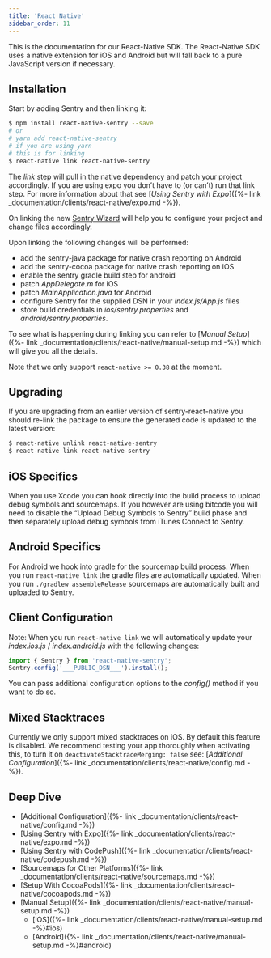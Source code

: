 ```yaml
---
title: 'React Native'
sidebar_order: 11
---
```


This is the documentation for our React-Native SDK. The React-Native SDK uses a native extension for iOS and Android but will fall back to a pure JavaScript version if necessary.

## Installation

Start by adding Sentry and then linking it:

```bash
$ npm install react-native-sentry --save
# or
# yarn add react-native-sentry
# if you are using yarn
# this is for linking
$ react-native link react-native-sentry
```

The _link_ step will pull in the native dependency and patch your project accordingly. If you are using expo you don’t have to (or can’t) run that link step. For more information about that see [_Using Sentry with Expo_]({%- link _documentation/clients/react-native/expo.md -%}).

On linking the new [Sentry Wizard](https://github.com/getsentry/sentry-wizard) will help you to configure your project and change files accordingly.

Upon linking the following changes will be performed:

-   add the sentry-java package for native crash reporting on Android
-   add the sentry-cocoa package for native crash reporting on iOS
-   enable the sentry gradle build step for android
-   patch _AppDelegate.m_ for iOS
-   patch _MainApplication.java_ for Android
-   configure Sentry for the supplied DSN in your _index.js/App.js_ files
-   store build credentials in _ios/sentry.properties_ and _android/sentry.properties_.

To see what is happening during linking you can refer to [_Manual Setup_]({%- link _documentation/clients/react-native/manual-setup.md -%}) which will give you all the details.

Note that we only support `react-native >= 0.38` at the moment.

## Upgrading

If you are upgrading from an earlier version of sentry-react-native you should re-link the package to ensure the generated code is updated to the latest version:

```bash
$ react-native unlink react-native-sentry
$ react-native link react-native-sentry
```

## iOS Specifics

When you use Xcode you can hook directly into the build process to upload debug symbols and sourcemaps. If you however are using bitcode you will need to disable the “Upload Debug Symbols to Sentry” build phase and then separately upload debug symbols from iTunes Connect to Sentry.

## Android Specifics

For Android we hook into gradle for the sourcemap build process. When you run `react-native link` the gradle files are automatically updated. When you run `./gradlew assembleRelease` sourcemaps are automatically built and uploaded to Sentry.

## Client Configuration

Note: When you run `react-native link` we will automatically update your _index.ios.js_ / _index.android.js_ with the following changes:

```javascript
import { Sentry } from 'react-native-sentry';
Sentry.config('___PUBLIC_DSN___').install();
```

You can pass additional configuration options to the _config()_ method if you want to do so.

## Mixed Stacktraces

Currently we only support mixed stacktraces on iOS. By default this feature is disabled. We recommend testing your app thoroughly when activating this, to turn it on `deactivateStacktraceMerging: false` see: [_Additional Configuration_]({%- link _documentation/clients/react-native/config.md -%}).

## Deep Dive

-   [Additional Configuration]({%- link _documentation/clients/react-native/config.md -%})
-   [Using Sentry with Expo]({%- link _documentation/clients/react-native/expo.md -%})
-   [Using Sentry with CodePush]({%- link _documentation/clients/react-native/codepush.md -%})
-   [Sourcemaps for Other Platforms]({%- link _documentation/clients/react-native/sourcemaps.md -%})
-   [Setup With CocoaPods]({%- link _documentation/clients/react-native/cocoapods.md -%})
-   [Manual Setup]({%- link _documentation/clients/react-native/manual-setup.md -%})
    -   [iOS]({%- link _documentation/clients/react-native/manual-setup.md -%}#ios)
    -   [Android]({%- link _documentation/clients/react-native/manual-setup.md -%}#android)

